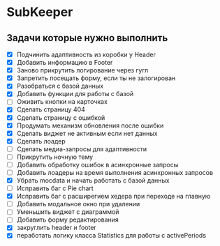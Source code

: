# SubKeeper

## Задачи которые нужно выполнить
- [X] Подчинить адаптивность из коробки у Header
- [X] Добавить информацию в Footer
- [X] Заново прикрутить логирование через гугл
- [X] Запретить посещать форму, если ты не залогирован
- [X] Разобраться с базой данных
- [X] Добавить функции для работы с базой
- [ ] Оживить кнопки на карточках
- [X] Сделать страницу 404
- [X] Сделать страницу с ошибкой 
- [X] Продумать механизм обновления после ошибки
- [X] Сделать виджет не активным если нет данных
- [X] Сделать лоадер
- [ ] Сделать медиа-запросы для адаптивности
- [ ] Прикрутить ночную тему
- [ ] Добавить обработку ошибок в асинхронные запросы
- [ ] Добавить лоадеры на время выполнения асинхронных запросов
- [X] Убрать mocdata и начать работать с базой данных
- [ ] Исправить баг с Pie chart
- [X] Исправить баг с расширегием хедера при переходе на главную
- [ ] Добавить модальное окно при удалении
- [ ] Уменьшить виджет с диаграммой
- [ ] Добавить форму редактирования
- [X] закруглить header и footer
- [X] пеработать логику класса Statistics для работы с activePeriods